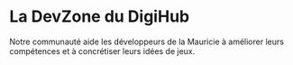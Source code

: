# La DevZone du DigiHub

Notre communauté aide les développeurs de la Mauricie à améliorer leurs compétences et à concrétiser leurs idées de jeux.
